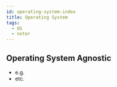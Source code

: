 ```yaml
---
id: operating-system-index
title: Operating System
tags:
  - OS
  - noter
---
```


## Operating System Agnostic

- e.g.
- etc.